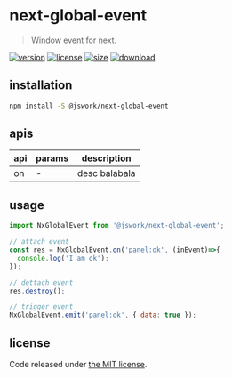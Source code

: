 # next-global-event
> Window event for next.

[![version][version-image]][version-url]
[![license][license-image]][license-url]
[![size][size-image]][size-url]
[![download][download-image]][download-url]

## installation
```bash
npm install -S @jswork/next-global-event
```

## apis
| api | params | description   |
| --- | ------ | ------------- |
| on | -      | desc balabala |

## usage
```js
import NxGlobalEvent from '@jswork/next-global-event';

// attach event
const res = NxGlobalEvent.on('panel:ok', (inEvent)=>{
  console.log('I am ok');
});

// dettach event
res.destroy();

// trigger event
NxGlobalEvent.emit('panel:ok', { data: true });
```

## license
Code released under [the MIT license](https://github.com/afeiship/next-global-event/blob/master/LICENSE.txt).

[version-image]: https://img.shields.io/npm/v/@jswork/next-global-event
[version-url]: https://npmjs.org/package/@jswork/next-global-event

[license-image]: https://img.shields.io/npm/l/@jswork/next-global-event
[license-url]: https://github.com/afeiship/next-global-event/blob/master/LICENSE.txt

[size-image]: https://img.shields.io/bundlephobia/minzip/@jswork/next-global-event
[size-url]: https://github.com/afeiship/next-global-event/blob/master/dist/next-global-event.min.js

[download-image]: https://img.shields.io/npm/dm/@jswork/next-global-event
[download-url]: https://www.npmjs.com/package/@jswork/next-global-event
